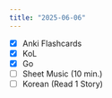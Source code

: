 ```yaml
---
title: "2025-06-06"
---
```


- [x] Anki Flashcards
- [x] KoL
- [x] Go
- [ ] Sheet Music (10 min.)
- [ ] Korean (Read 1 Story)